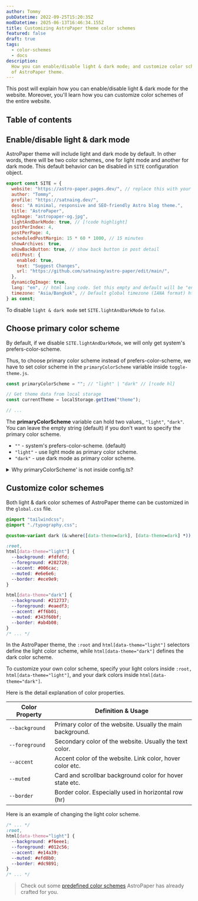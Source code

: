 ```yaml
---
author: Tommy
pubDatetime: 2022-09-25T15:20:35Z
modDatetime: 2025-06-13T16:46:34.155Z
title: Customizing AstroPaper theme color schemes
featured: false
draft: true
tags:
  - color-schemes
  - docs
description:
  How you can enable/disable light & dark mode; and customize color schemes
  of AstroPaper theme.
---
```


This post will explain how you can enable/disable light & dark mode for the website. Moreover, you'll learn how you can customize color schemes of the entire website.

## Table of contents

## Enable/disable light & dark mode

AstroPaper theme will include light and dark mode by default. In other words, there will be two color schemes\_ one for light mode and another for dark mode. This default behavior can be disabled in `SITE` configuration object.

```js file="src/config.ts"
export const SITE = {
  website: "https://astro-paper.pages.dev/", // replace this with your deployed domain
  author: "Tommy",
  profile: "https://satnaing.dev/",
  desc: "A minimal, responsive and SEO-friendly Astro blog theme.",
  title: "AstroPaper",
  ogImage: "astropaper-og.jpg",
  lightAndDarkMode: true, // [!code highlight]
  postPerIndex: 4,
  postPerPage: 4,
  scheduledPostMargin: 15 * 60 * 1000, // 15 minutes
  showArchives: true,
  showBackButton: true, // show back button in post detail
  editPost: {
    enabled: true,
    text: "Suggest Changes",
    url: "https://github.com/satnaing/astro-paper/edit/main/",
  },
  dynamicOgImage: true,
  lang: "en", // html lang code. Set this empty and default will be "en"
  timezone: "Asia/Bangkok", // Default global timezone (IANA format) https://en.wikipedia.org/wiki/List_of_tz_database_time_zones
} as const;
```

To disable `light & dark mode` set `SITE.lightAndDarkMode` to `false`.

## Choose primary color scheme

By default, if we disable `SITE.lightAndDarkMode`, we will only get system's prefers-color-scheme.

Thus, to choose primary color scheme instead of prefers-color-scheme, we have to set color scheme in the `primaryColorScheme` variable inside `toggle-theme.js`.

```js file="public/toggle-theme.js"
const primaryColorScheme = ""; // "light" | "dark" // [!code hl]

// Get theme data from local storage
const currentTheme = localStorage.getItem("theme");

// ...
```

The **primaryColorScheme** variable can hold two values\_ `"light"`, `"dark"`. You can leave the empty string (default) if you don't want to specify the primary color scheme.

- `""` - system's prefers-color-scheme. (default)
- `"light"` - use light mode as primary color scheme.
- `"dark"` - use dark mode as primary color scheme.

<details>
<summary>Why primaryColorScheme' is not inside config.ts?</summary>
To avoid color flickering on page reload, we have to place the toggle-switch JavaScript codes as early as possible when the page loads. It solves the problem of flickering, but as a trade-off, we cannot use ESM imports anymore.
</details>

## Customize color schemes

Both light & dark color schemes of AstroPaper theme can be customized in the `global.css` file.

```css file="src/styles/global.css"
@import "tailwindcss";
@import "./typography.css";

@custom-variant dark (&:where([data-theme=dark], [data-theme=dark] *));

:root,
html[data-theme="light"] {
  --background: #fdfdfd;
  --foreground: #282728;
  --accent: #006cac;
  --muted: #e6e6e6;
  --border: #ece9e9;
}

html[data-theme="dark"] {
  --background: #212737;
  --foreground: #eaedf3;
  --accent: #ff6b01;
  --muted: #343f60bf;
  --border: #ab4b08;
}
/* ... */
```

In the AstroPaper theme, the `:root` and `html[data-theme="light"]` selectors define the light color scheme, while `html[data-theme="dark"]` defines the dark color scheme.

To customize your own color scheme, specify your light colors inside `:root, html[data-theme="light"]`, and your dark colors inside `html[data-theme="dark"]`.

Here is the detail explanation of color properties.

| Color Property | Definition & Usage                                         |
| -------------- | ---------------------------------------------------------- |
| `--background` | Primary color of the website. Usually the main background. |
| `--foreground` | Secondary color of the website. Usually the text color.    |
| `--accent`     | Accent color of the website. Link color, hover color etc.  |
| `--muted`      | Card and scrollbar background color for hover state etc.   |
| `--border`     | Border color. Especially used in horizontal row (hr)       |

Here is an example of changing the light color scheme.

```css file="src/styles/global.css"
/* ... */
:root,
html[data-theme="light"] {
  --background: #f6eee1;
  --foreground: #012c56;
  --accent: #e14a39;
  --muted: #efd8b0;
  --border: #dc9891;
}
/* ... */
```

> Check out some [predefined color schemes](https://astro-paper.pages.dev/posts/predefined-color-schemes/) AstroPaper has already crafted for you.

